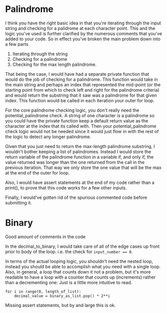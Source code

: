 # Palindrome

I think you have the right basic idea in that you're iterating through the input string and checking for a palidrome at each character point. This and the logic you've used is further clarified by the numerous comments that you've added to your code. So in effect you've broken the main problem down into a few parts

 1. Iterating through the string
 2. Checking for a palindrome
 3. Checking for the max length palindrome.

That being the case, I would have had a separate private function that would do the job of checking for a palindrome. This function would take in the main string and perhaps an index that represented the mid-point (or the starting point from which to check left and right for the palindrome criteria) and would return the substring that it saw was a palindrome for that given index. This function would be called in each iteration your outer for loop.

For the core palindrome checking logic, you don't really need the potential_palindrome check. A string of one character is a palindrome so you could have the private function keep a default return value as the character at the index that its called with. Then your potential_palindrome check logic would not be needed since it would just flow in with the rest of the logic to detect any longer palindrome.

Given that you just need to return the max-length palindrome substring, I wouldn't bother keeping a list of palindromes. Instead I would store the return variable of the palindrome function in a variable if, and only if, the value returned was longer than the one returned from the call in the previous iteration. That way we only store the one value that will be the max at the end of the outer for loop.

Also, I would have assert statements at the end of my code rather than a print(), to prove that this code works for a few other inputs.

Finally, I would've gotten rid of the spurious commented code before submitting it. 


# Binary
Good amount of comments in the code

In the decimal_to_binary, I would take care of all of the edge cases up front prior to body of the loop. i.e. the check for `input_number == 0`. 

In terms of the actual looping logic, you shouldn't need the nested loop, instead you should be able to accomplish what you need with a single loop. Also, in general, a loop that counts down it not a problem, but it's more readable to have a loop with a counter that counts up (increments) rather than a decrementing one: Just is a little more intuitive to read.

```
for i in range(0, length_of_list):
    decimal_value = binary_as_list.pop() * 2**i
```

Missing assert statements, but by and large this is ok.
